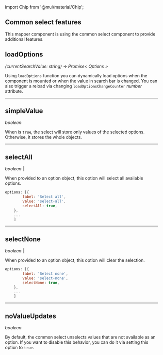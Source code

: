 import Chip from '@mui/material/Chip';

## Common select features

This mapper component is using the common select component to provide additional features.

## loadOptions

*(currentSearchValue: string) => Promise< Options >*

Using `loadOptions` function you can dynamically load options when the component is mounted or when the value in search bar is changed. You can also trigger a reload via changing `loadOptionsChangeCounter` *number* attribute.

---

## simpleValue

*boolean*

When is `true`, the select will store only values of the selected options. Otherwise, it stores the whole objects.

---

## selectAll

*boolean* | <Chip label="Experimental" color="secondary" component="span" />

When provided to an option object, this option will select all available options.

```jsx
options: [{
        label: 'Select all',
        value: 'select-all',
        selectAll: true,
    },
    ...
    ]
```

---

## selectNone

*boolean* | <Chip label="Experimental" color="secondary" component="span" />


When provided to an option object, this option will clear the selection.

```jsx
options: [{
        label: 'Select none',
        value: 'select-none',
        selectNone: true,
    },
    ...
    ]
```

---

## noValueUpdates

*boolean*

By default, the common select unselects values that are not available as an option. If you want to disable this behavior, you can do it via setting this option to `true`.